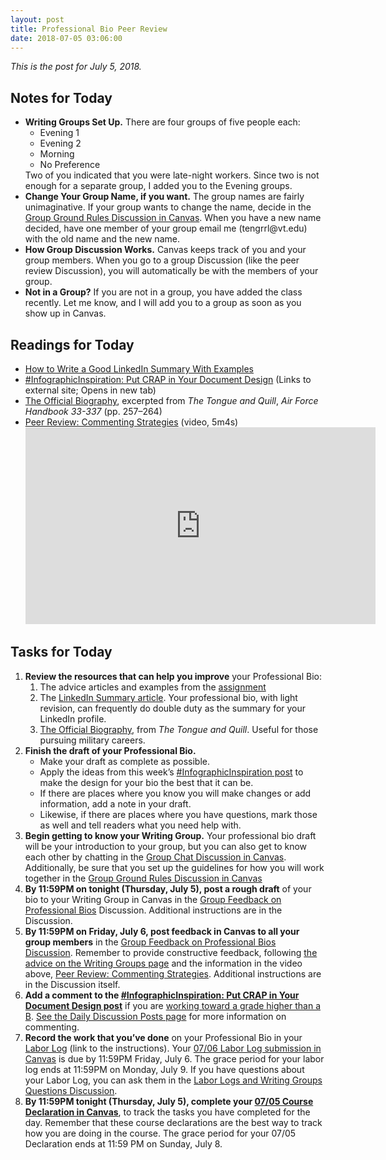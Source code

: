 ```yaml
---
layout: post
title: Professional Bio Peer Review
date: 2018-07-05 03:06:00
---
```

<p><em>This is the post for July 5, 2018.</em></p>
<h2 id="notes">Notes for Today</h2>
<ul class="listDS">
   <li><strong>Writing Groups Set Up.</strong> There are four groups of five people each:
   <ul class="null">
   <li>Evening 1</li>
   <li>Evening 2</li>
   <li>Morning</li>
   <li>No Preference</li>
   </ul>
   Two of you indicated that you were late-night workers. Since two is not enough for a separate group, I added you to the Evening groups.
   </li>
   <li><strong>Change Your Group Name, if you want.</strong> The group names are fairly unimaginative. If your group wants to change the name, decide in the <a href="https://canvas.vt.edu/courses/70739/discussion_topics/362556" target="_blank">Group Ground Rules Discussion in Canvas</a>. When you have a new name decided, have one member of your group email me (tengrrl@vt.edu) with the old name and the new name.</li>
   <li><strong>How Group Discussion Works.</strong> Canvas keeps track of you and your group members. When you go to a group Discussion (like the peer review Discussion), you will automatically be with the members of your group.</li>
   <li><strong>Not in a Group?</strong> If you are not in a group, you have added the class recently. Let me know, and I will add you to a group as soon as you show up in Canvas.</li>
</ul>
<h2 id="readings">Readings for Today</h2>
<ul>
  <li><a  href="https://www.thebalance.com/good-linkedin-summary-with-examples-4126809" target="_blank">How to Write a Good LinkedIn Summary With Examples</a></li>
  <li><a href="http://tracigardner.github.io/CRAPdesign/" target="_blank">#InfographicInspiration: Put CRAP in Your Document Design</a> (Links to external site; Opens in new tab)</li>
  <li><a href="https://drive.google.com/file/d/1x7dF8RpTysYUQ2-xw1DMYLbYKrl_tXaY/view?usp=sharing" target="_blank">The Official Biography</a>, excerpted from <em>The Tongue and Quill</em>, <em>Air Force Handbook 33-337</em> (pp. 257–264)</li>
  <li><a href="https://youtu.be/GlSCMx9-fGA" target="_blank">Peer Review: Commenting Strategies</a> (video, 5m4s)<br />
    <iframe width="560" height="315" src="https://www.youtube.com/embed/GlSCMx9-fGA?rel=0" frameborder="0" allow="autoplay; encrypted-media" allowfullscreen></iframe></li>
</ul>
<h2 id="tasks">Tasks for Today</h2>
<ol class="listDS">
  <li><strong>Review the resources that can help you improve</strong> your Professional Bio:
<ol class="null">
      <li>The advice articles and examples from the <a href="https://btw-assignments.tracigardner.com/professional-bio-statement/" target="_blank">assignment</a></li>
      <li>The <a href="https://www.thebalance.com/good-linkedin-summary-with-examples-4126809" target="_blank">LinkedIn Summary article</a>. Your professional bio, with light revision, can frequently do double duty as the summary for your LinkedIn profile.</li>
      <li><a href="https://drive.google.com/file/d/1x7dF8RpTysYUQ2-xw1DMYLbYKrl_tXaY/view?usp=sharing" target="_blank">The Official Biography</a>,  from <em>The Tongue and Quill</em>. Useful for those pursuing military careers.</li>
    </ol>
  </li>
  <li><strong>Finish the draft of your Professional Bio.</strong>
    <ul>
    <li>Make your draft as complete as possible. </li>
    <li>Apply the ideas from this week&rsquo;s <a href="http://tracigardner.github.io/CRAPdesign/" title="#InfographicInspiration: Put CRAP in Your Document Design">#InfographicInspiration post</a> to make the design for your bio the best that it can be.</li>
    <li>If there are places where you know you will make changes or add information, add a note in your draft. </li>
    <li>Likewise, if there are places where you have questions, mark those as well and tell readers what you need help with.</li>
    </ul>
    </li>
  <li><strong>Begin getting to know your Writing Group.</strong> Your professional bio draft will be your introduction to your group, but you can also get to know each other by chatting in the <a href="https://canvas.vt.edu/courses/70739/discussion_topics/363964" target="_blank">Group Chat Discussion in Canvas</a>. Additionally, be sure that you set up the guidelines for how you will work together in the <a href="https://canvas.vt.edu/courses/70739/discussion_topics/362556" target="_blank">Group Ground Rules Discussion in Canvas</a>
  <li><strong>By 11:59PM on tonight (Thursday, July 5), post a rough draft</strong> of your bio to your Writing Group in Canvas in the <a href="https://canvas.vt.edu/courses/70739/discussion_topics/362558" target="_blank">Group Feedback on Professional Bios</a> Discussion. Additional instructions are in the Discussion.</li>
  <li><strong>By 11:59PM on  Friday, July 6, post feedback  in Canvas to all your group members</strong> in the <a href="https://canvas.vt.edu/courses/70739/discussion_topics/362558" target="_blank">Group Feedback on Professional Bios  Discussion</a>. Remember to provide constructive feedback, following <a href="/requirements/writing-groups/">the advice on the Writing Groups page</a> and the information in the video above, <a href="https://youtu.be/GlSCMx9-fGA" target="_blank">Peer Review: Commenting Strategies</a>. Additional instructions are in the Discussion itself.</li>
  <li><strong>Add a comment to the <a href="http://tracigardner.github.io/CRAPdesign/" target="_blank">#InfographicInspiration: Put CRAP in Your Document Design post</a></strong> if you are <a href="/requirements/#higher">working toward a grade higher than a B</a>. <a href="/daily-discussion-posts/">See the Daily Discussion Posts page</a> for more information on commenting.</li>
  <li><strong>Record the work that you&rsquo;ve done</strong> on your Professional Bio in your <a href="https://canvas.vt.edu/courses/70739/pages/labor-log" target="_parent">Labor Log</a> (link to the instructions). Your <a href="https://canvas.vt.edu/courses/70739/assignments/442792" target="_blank">07/06 Labor Log submission  in Canvas</a> is due by 11:59PM Friday, July 6. The grace period for your labor log ends at 11:59PM on Monday, July 9. If you have questions about your Labor Log, you can ask them in the <a href="https://canvas.vt.edu/courses/70739/discussion_topics/362550" target="_parent">Labor Logs and Writing Groups Questions Discussion</a>.</li>
<li><strong>By 11:59PM tonight (Thursday, July 5), complete your <a href="https://canvas.vt.edu/courses/70739/quizzes/110440" target="_parent">07/05 Course Declaration in Canvas</a></strong>, to track the tasks you have completed for the day.  Remember that these course declarations are the best way to track how you are doing in the course. The grace period for your 07/05 Declaration ends at 11:59 PM on Sunday, July 8.</li></ol>
